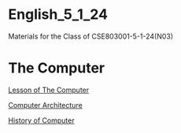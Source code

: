# English_5_1_24
Materials for the Class of CSE803001-5-1-24(N03)

# The Computer

[Lesson of The Computer](https://nglthu.github.io/English_5_1_24/Computer/Computer)

[Computer Architecture](Computer/ComputerArchitecture.pdf)

[History of Computer](Computer/HistoryofComputers.pdf)
